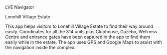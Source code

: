 LVE Navigator

Lonehill Village Estate

This app helps visitors to Lonehill Village Estate to find their way around easily.
Coordinates for all the 314 units plus Clubhouse, Gazebo, Wellness Centre and entrance gates have
been captured in the app to find them easily while in the estate. The app uses GPS and Google Maps
to assist with the navigation inside the complex.